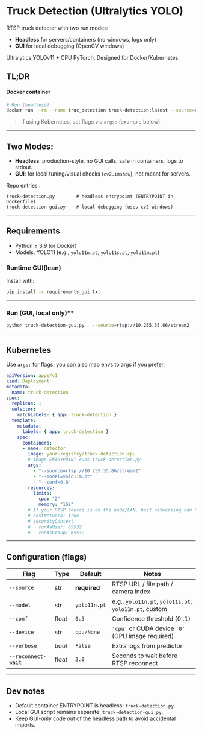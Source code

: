 # Truck Detection (Ultralytics YOLO)

RTSP truck detector with two run modes:
- **Headless** for servers/containers (no windows, logs only)
- **GUI** for local debugging (OpenCV windows)

Ultralytics YOLOv11 + CPU PyTorch. Designed for Docker/Kubernetes.

## TL;DR

#### Docker container

```bash
# Run (headless)
docker run --rm --name truc_detection truck-detection:latest --source=rtsp://10.255.35.86/stream2 --model=yolo11m.pt --conf=0.8
```

> If using Kubernetes, set flags via `args:` (example below).

---

## Two Modes:

- **Headless**: production-style, no GUI calls, safe in containers, logs to stdout.
- **GUI**: for local tuning/visual checks (`cv2.imshow`), not meant for servers.

Repo entries :

```
truck-detection.py        # headless entrypoint (ENTRYPOINT in Dockerfile)
truck-detection-gui.py    # local debugging (uses cv2 windows)
```

---

## Requirements

- Python ≥ 3.9 (or Docker)
- Models: YOLO11 (e.g., `yolo11n.pt`, `yolo11s.pt`, `yolo11m.pt`)

### Runtime GUI(lean)

Install with:

```bash
pip install -r requirements_gui.txt
```

---

### Run (GUI, local only)**

```bash
python truck-detection-gui.py   --source=rtsp://10.255.35.86/stream2   --model=yolo11m.pt   --conf=0.8
```

---

## Kubernetes

Use `args:` for flags; you can also map envs to args if you prefer.

```yaml
apiVersion: apps/v1
kind: Deployment
metadata:
  name: truck-detection
spec:
  replicas: 1
  selector:
    matchLabels: { app: truck-detection }
  template:
    metadata:
      labels: { app: truck-detection }
    spec:
      containers:
      - name: detector
        image: your-registry/truck-detection:cpu
        # image ENTRYPOINT runs truck-detection.py
        args:
          - "--source=rtsp://10.255.35.86/stream2"
          - "--model=yolo11m.pt"
          - "--conf=0.8"
        resources:
          limits:
            cpu: "2"
            memory: "1Gi"
        # If your RTSP source is on the node/LAN, host networking can help:
        # hostNetwork: true
        # securityContext:
        #   runAsUser: 65532
        #   runAsGroup: 65532
```

---

## Configuration (flags)

| Flag               | Type   | Default      | Notes                                                     |
|--------------------|--------|--------------|-----------------------------------------------------------|
| `--source`         | str    | **required** | RTSP URL / file path / camera index                       |
| `--model`          | str    | `yolo11n.pt` | e.g., `yolo11n.pt`, `yolo11s.pt`, `yolo11m.pt`, custom    |
| `--conf`           | float  | `0.5`        | Confidence threshold (0..1)                               |
| `--device`         | str    | `cpu/None`   | `'cpu'` or CUDA device `'0'` (GPU image required)         |
| `--verbose`        | bool   | `False`      | Extra logs from predictor                                 |
| `--reconnect-wait` | float  | `2.0`        | Seconds to wait before RTSP reconnect                     |

---

## Dev notes

- Default container ENTRYPOINT is headless: `truck-detection.py`.
- Local GUI script remains separate: `truck-detection-gui.py`.
- Keep GUI-only code out of the headless path to avoid accidental imports.

